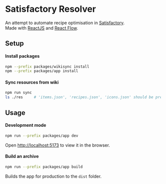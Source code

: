 # Satisfactory Resolver

An attempt to automate recipe optimisation in [Satisfactory](https://www.satisfactorygame.com/).<br>
Made with [ReactJS](https://react.dev/) and [React Flow](https://reactflow.dev/).

## Setup

#### Install packages

```sh
npm --prefix packages/wikisync install
npm --prefix packages/app install
```

#### Sync resources from wiki

```sh
npm run sync
ls ./res     # 'items.json', 'recipes.json', 'icons.json' should be present
```

## Usage

#### Development mode

```sh
npm run --prefix packages/app dev
```

Open [http://localhost:5173](http://localhost:5173) to view it in the browser.

#### Build an archive

```sh
npm run --prefix packages/app build
```

Builds the app for production to the `dist` folder.
